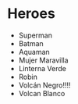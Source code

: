 # Heroes

* Superman
* Batman
* Aquaman
* Mujer Maravilla
* Linterna Verde
* Robin
* Volcán Negro!!!!
* Volcan Blanco
